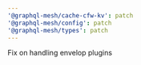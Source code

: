 ```yaml
---
'@graphql-mesh/cache-cfw-kv': patch
'@graphql-mesh/config': patch
'@graphql-mesh/types': patch
---
```


Fix on handling envelop plugins
